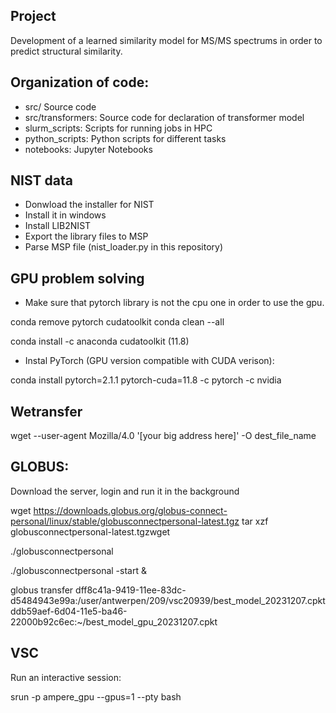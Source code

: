 ## Project

Development of a learned similarity model for MS/MS spectrums in order to predict structural similarity.


## Organization of code:

* src/ Source code
* src/transformers: Source code for declaration of transformer model
* slurm_scripts: Scripts for running jobs in HPC
* python_scripts: Python scripts for different tasks
* notebooks: Jupyter Notebooks

## NIST data

* Donwload the installer for NIST
* Install it in windows
* Install LIB2NIST
* Export the library files to MSP
* Parse MSP file (nist_loader.py in this repository)
 



## GPU problem solving

* Make sure that pytorch library is not the cpu one in order to use the gpu.

conda remove pytorch cudatoolkit
conda clean --all

conda install -c anaconda cudatoolkit (11.8)

* Instal PyTorch (GPU version compatible with CUDA verison):

conda install pytorch=2.1.1 pytorch-cuda=11.8 -c pytorch -c nvidia

## Wetransfer

wget --user-agent Mozilla/4.0 '[your big address here]' -O dest_file_name

## GLOBUS:

Download the server, login and run it in the background

wget https://downloads.globus.org/globus-connect-personal/linux/stable/globusconnectpersonal-latest.tgz
 tar xzf globusconnectpersonal-latest.tgzwget 


./globusconnectpersonal

 ./globusconnectpersonal -start &

 globus transfer dff8c41a-9419-11ee-83dc-d5484943e99a:/user/antwerpen/209/vsc20939/best_model_20231207.cpkt ddb59aef-6d04-11e5-ba46-22000b92c6ec:~/best_model_gpu_20231207.cpkt



## VSC

Run an interactive session:

srun -p ampere_gpu --gpus=1 --pty bash
